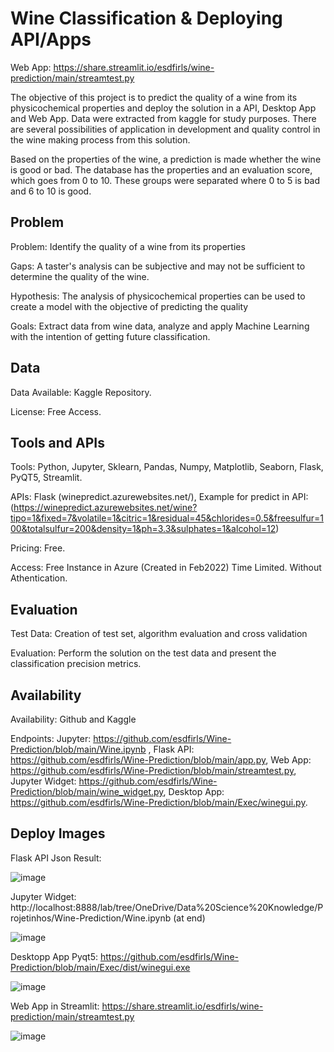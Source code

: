 # Wine Classification & Deploying API/Apps

Web App: https://share.streamlit.io/esdfirls/wine-prediction/main/streamtest.py

The objective of this project is to predict the quality of a wine from its physicochemical properties and deploy the solution in a API, Desktop App and Web App. 
Data were extracted from kaggle for study purposes. 
There are several possibilities of application in development and quality control in the wine making process from this solution.

Based on the properties of the wine, a prediction is made whether the wine is good or bad. 
The database has the properties and an evaluation score, which goes from 0 to 10. 
These groups were separated where 0 to 5 is bad and 6 to 10 is good.

## Problem

Problem: Identify the quality of a wine from its properties

Gaps: A taster's analysis can be subjective and may not be sufficient to determine the quality of the wine.

Hypothesis: The analysis of physicochemical properties can be used to create a model with the objective of predicting the quality

Goals: Extract data from wine data, analyze and apply Machine Learning with the intention of getting future classification.

## Data
Data Available: Kaggle Repository.

License: Free Access.

## Tools and APIs
Tools: Python, Jupyter, Sklearn, Pandas, Numpy, Matplotlib, Seaborn, Flask, PyQT5, Streamlit.

APIs: Flask (winepredict.azurewebsites.net/),
Example for predict in API: (https://winepredict.azurewebsites.net/wine?tipo=1&fixed=7&volatile=1&citric=1&residual=45&chlorides=0.5&freesulfur=100&totalsulfur=200&density=1&ph=3.3&sulphates=1&alcohol=12)

Pricing: Free.

Access: Free Instance in Azure (Created in Feb2022) Time Limited. Without Athentication.

## Evaluation
Test Data: Creation of test set, algorithm evaluation and cross validation

Evaluation: Perform the solution on the test data and present the classification precision metrics.

## Availability
Availability: Github and Kaggle

Endpoints: Jupyter: https://github.com/esdfirls/Wine-Prediction/blob/main/Wine.ipynb , Flask API: https://github.com/esdfirls/Wine-Prediction/blob/main/app.py, Web App: https://github.com/esdfirls/Wine-Prediction/blob/main/streamtest.py, Jupyter Widget: https://github.com/esdfirls/Wine-Prediction/blob/main/wine_widget.py, Desktop App: https://github.com/esdfirls/Wine-Prediction/blob/main/Exec/winegui.py.

## Deploy Images

Flask API Json Result: 

![image](https://user-images.githubusercontent.com/59102233/153100498-35e17c4c-930a-42e0-8855-a9e13e722f4a.png)

Jupyter Widget: http://localhost:8888/lab/tree/OneDrive/Data%20Science%20Knowledge/Projetinhos/Wine-Prediction/Wine.ipynb (at end)

![image](https://user-images.githubusercontent.com/59102233/153100795-02871820-38ed-4ba0-a845-86f3bdac76b9.png)

Desktopp App Pyqt5: https://github.com/esdfirls/Wine-Prediction/blob/main/Exec/dist/winegui.exe

![image](https://user-images.githubusercontent.com/59102233/153100890-bf28d248-c46c-40af-ba24-0253a1fb7271.png)

Web App in Streamlit: https://share.streamlit.io/esdfirls/wine-prediction/main/streamtest.py

![image](https://user-images.githubusercontent.com/59102233/153100960-e673989b-4f35-4a71-8659-78fa539d18ab.png)










